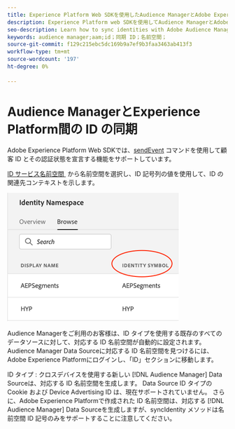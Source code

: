 ```yaml
---
title: Experience Platform Web SDKを使用したAudience ManagerとAdobe Experience Platform間の Id の同期
description: Experience Platform web SDKを使用してAudience ManagerとAdobe Experience Platformの間で ID を同期する方法を説明します
seo-description: Learn how to sync identities with Adobe Audience Manager with Experience Platform Web SDK
keywords: audience manager;aam;id；同期 ID；名前空間；
source-git-commit: f129c215ebc5dc169b9a7ef9b3faa3463ab413f3
workflow-type: tm+mt
source-wordcount: '197'
ht-degree: 0%

---
```



# Audience ManagerとExperience Platform間の ID の同期

Adobe Experience Platform Web SDKでは、[sendEvent](./overview.md#syncing-identities) コマンドを使用して顧客 ID とその認証状態を宣言する機能をサポートしています。

[ID サービス名前空間 &#x200B;](../../identity/../identity-service/features/namespaces.md) から名前空間を選択し、ID 記号列の値を使用して、ID の関連先コンテキストを示します。

![&#x200B; 名前空間 UI の表示 &#x200B;](../assets/identity/edge_namespaceUI_identity-symbol.png)

Audience Managerをご利用のお客様は、ID タイプを使用する既存のすべてのデータソースに対して、対応する ID 名前空間が自動的に設定されます。 Audience Manager Data Sourceに対応する ID 名前空間を見つけるには、Adobe Experience Platformにログインし、「ID」セクションに移動します。

ID タイプ : クロスデバイスを使用する新しい [!DNL Audience Manager] Data Sourceは、対応する ID 名前空間を生成します。 Data Source ID タイプの Cookie および Device Advertising ID は、現在サポートされていません。 さらに、Adobe Experience Platformで作成された ID 名前空間は、対応する [!DNL Audience Manager] Data Sourceを生成しますが、syncIdentity メソッドは名前空間 ID 記号のみをサポートすることに注意してください。
